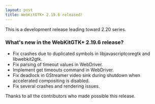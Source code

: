```yaml
---
layout: post
title: WebKitGTK+ 2.19.6 released!
---
```


This is a development release leading toward 2.20 series.

### What's new in the WebKitGTK+ 2.19.6 release?

 - Fix crashes due to duplicated symbols in libjavascriptcoregtk and libwebkit2gtk.
 - Fix parsing of timeout values in WebDriver.
 - Implement get timeouts command in WebDriver.
 - Fix deadlock in GStreamer video sink during shutdown when accelerated compositing is disabled.
 - Fix several crashes and rendering issues.

Thanks to all the contributors who made possible this release.